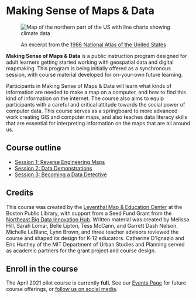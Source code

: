 # Making Sense of Maps & Data

<figure>

![Map of the northern part of the US with line charts showing climate data](https://iiif.digitalcommonwealth.org/iiif/2/commonwealth:q524n402g/2737,2260,3780,1434/,1200/0/default.jpg)

<figcaption>

An excerpt from the [1986 National Atlas of the United States](https://collections.leventhalmap.org/search/commonwealth:q524n4016)

</figcaption>
</figure>

**Making Sense of Maps & Data** is a public instruction program designed for adult learners getting started working with geospatial data and digital mapmaking. This program is being initially offered as a synchronous session, with course material developed for on-your-own future learning.

Participants in Making Sense of Maps & Data will learn what kinds of information are needed to make a map on a computer, and how to find this kind of information on the internet. The course also aims to equip participants with a careful and critical attitude towards the social power of computer data. This course serves as a springboard to more advanced work creating GIS and computer maps, and also teaches data literacy skills that are essential for interpreting information on the maps that are all around us.

## Course outline

* [Session 1: Reverse Engineering Maps](./session-1)
* [Session 2: Data Demonstrations](./session-2)
* [Session 3: Becoming a Data Detective](./session-3)

## Credits

This course was created by the [Leventhal Map & Education Center](https://leventhalmap.org) at the Boston Public Library, with support from a Seed Fund Grant from the [Northeast Big Data Innovation Hub](https://nebigdatahub.org). Written material was created by Melissa Hill, Sarah Lomar, Belle Lipton, Tess McCann, and Garrett Dash Nelson. Michelle LeBlanc, Lynn Brown, and three teacher advisors reviewed the course and shaped its design for K-12 educators. Catherine D'Ignazio and Eric Huntley of the MIT Department of Urban Studies and Planning served as academic partners for the grant project and course design.

## Enroll in the course

The April 2021 pilot course is currently **full.** See our [Events Page](https://www.leventhalmap.org/event/) for future course offerings, or [follow us on social media](https://www.leventhalmap.org/about/contact-connect/).